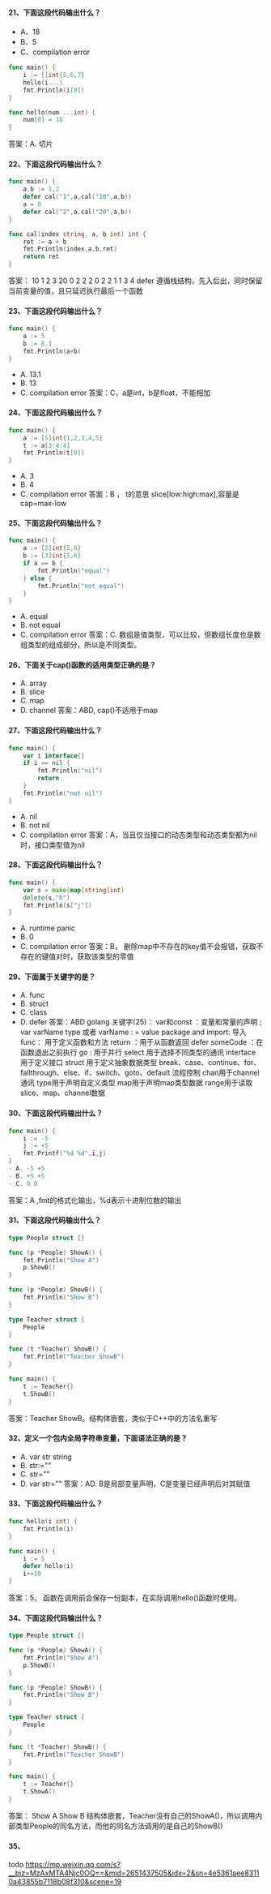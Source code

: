 #### 21、下面这段代码输出什么？
- A、18
- B、5
- C、compilation error
```go
func main() {
	i := []int{5,6,7}
	hello(i...)
	fmt.Println(i[0])
}

func hello(num ...int) {
	num[0] = 18
}
```
答案：A. 切片

#### 22、下面这段代码输出什么？
```go
func main() {
	a,b := 1,2
	defer cal("1",a,cal("10",a,b))
	a = 0
	defer cal("2",a,cal("20",a,b))
}

func cal(index string, a, b int) int {
	ret := a + b
	fmt.Println(index,a,b,ret)
	return ret
}
```
答案：
10 1 2 3
20 0 2 2
2 0 2 2
1 1 3 4
defer 遵循栈结构，先入后出，同时保留当前变量的值，且只延迟执行最后一个函数

#### 23、下面这段代码输出什么？
```go
func main() {
	a := 5
	b := 8.1
	fmt.Println(a+b)
}
```
- A. 13.1
- B. 13
- C. compilation error
答案：C，a是int，b是float，不能相加

#### 24、下面这段代码输出什么？
```go
func main() {
	a := [5]int{1,2,3,4,5}
	t := a[3:4:4]
	fmt.Println(t[0])
}
```
- A. 3
- B. 4
- C. compilation error
答案：B ， t的意思 slice[low:high:max],容量是cap=max-low

#### 25、下面这段代码输出什么？
```go
func main() {
	a := [2]int{5,6}
	b := [3]int{5,6}
	if a == b {
		fmt.Println("equal")
	} else {
		fmt.Println("not equal")
	}
}
```
- A. equal
- B. not equal
- C. compilation error
答案：C. 数组是值类型，可以比较，但数组长度也是数组类型的组成部分，所以是不同类型。

#### 26、下面关于cap()函数的适用类型正确的是？
- A. array
- B. slice
- C. map
- D. channel
答案：ABD, cap()不适用于map

#### 27、下面这段代码输出什么？
```go
func main() {
	var i interface{}
	if i == nil {
		fmt.Println("nil")
		return
	}
	fmt.Println("not nil")
}
```
- A. nil
- B. not nil
- C. compilation error
答案：A，当且仅当接口的动态类型和动态类型都为nil时，接口类型值为nil

#### 28、下面这段代码输出什么？
```go
func main() {
	var s = make(map[string]int)
	delete(s,"h")
	fmt.Println(s["j"])
}
```
- A. runtime panic
- B. 0
- C. compilation error
答案：B， 删除map中不存在的key值不会报错，获取不存在的键值对时，获取该类型的零值

#### 29、下面属于关键字的是？
- A. func
- B. struct
- C. class
- D. defer
答案：ABD
golang 关键字(25)：
var和const ：变量和常量的声明 ; var varName type  或者 varName : = value
package and import: 导入
func： 用于定义函数和方法
return ：用于从函数返回
defer someCode ：在函数退出之前执行
go : 用于并行
select 用于选择不同类型的通讯
interface 用于定义接口
struct 用于定义抽象数据类型
break、case、continue、for、fallthrough、else、if、switch、goto、default 流程控制
chan用于channel通讯
type用于声明自定义类型
map用于声明map类型数据
range用于读取slice、map、channel数据

#### 30、下面这段代码输出什么？
```go
func main() {
	i := -5
	j := +5
	fmt.Printf("%d %d",i,j)
}
- A. -5 +5
- B. +5 +5
- C. 0 0
```
答案：A ,fmt的格式化输出，%d表示十进制位数的输出

#### 31、下面这段代码输出什么？
```go
type People struct {}

func (p *People) ShowA() {
	fmt.Println("Show A")
	p.ShowB()
}

func (p *People) ShowB() {
	fmt.Println("Show B")
}

type Teacher struct {
	People
}

func (t *Teacher) ShowB() {
	fmt.Println("Teacher ShowB")
}

func main() {
	t := Teacher{}
	t.ShowB()
}
```
答案：Teacher ShowB。结构体嵌套，类似于C++中的方法名重写

#### 32、定义一个包内全局字符串变量，下面语法正确的是？
- A. var str string
- B. str:=""
- C. str=""
- D. var str=""
答案：AD. B是局部变量声明，C是变量已经声明后对其赋值

#### 33、下面这段代码输出什么？
```go
func hello(i int) {
	fmt.Println(i)
}

func main() {
	i := 5
	defer hello(i)
	i+=10
}
```
答案：5， 函数在调用前会保存一份副本，在实际调用hello()函数时使用。

#### 34、下面这段代码输出什么？
```go
type People struct {}

func (p *People) ShowA() {
	fmt.Println("Show A")
	p.ShowB()
}

func (p *People) ShowB() {
	fmt.Println("Show B")
}

type Teacher struct {
	People
}

func (t *Teacher) ShowB() {
	fmt.Println("Teacher ShowB")
}

func main() {
	t := Teacher{}
	t.ShowA()
}
```
答案： 
Show A 
Show B
结构体嵌套，Teacher没有自己的ShowA()，所以调用内部类型People的同名方法，而他的同名方法调用的是自己的ShowB()

#### 35、

todo https://mp.weixin.qq.com/s?__biz=MzAxMTA4Njc0OQ==&mid=2651437505&idx=2&sn=4e5361aee83110a43855b7118b08f310&scene=19